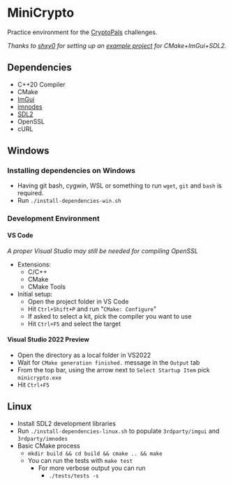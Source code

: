 # MiniCrypto
Practice environment for the [CryptoPals](https://cryptopals.com) challenges.

*Thanks to [shxy0](https://github.com/shxy0) for setting up an [example project](https://github.com/shxy0/SDLImGui) for CMake+ImGui+SDL2.*

## Dependencies
- C++20 Compiler
- CMake
- [ImGui](https://github.com/ocornut/imgui)
- [imnodes](https://github.com/Nelarius/imnodes)
- [SDL2](https://www.libsdl.org)
- OpenSSL
- cURL

## Windows
### Installing dependencies on Windows
- Having git bash, cygwin, WSL or something to run `wget`, `git` and `bash` is required.
- Run `./install-dependencies-win.sh`

### Development Environment
#### VS Code
*A proper Visual Studio may still be needed for compiling OpenSSL*
- Extensions:
  - C/C++
  - CMake
  - CMake Tools
- Initial setup:
  - Open the project folder in VS Code
  - Hit `Ctrl+Shift+P` and run "`CMake: Configure`"
  - If asked to select a kit, pick the compiler you want to use
  - Hit `Ctrl+F5` and select the target

#### Visual Studio 2022 Preview
- Open the directory as a local folder in VS2022
- Wait for `CMake generation finished.` message in the `Output` tab
- From the top bar, using the arrow next to `Select Startup Item` pick `minicrypto.exe`
- Hit `Ctrl+F5`

## Linux
- Install SDL2 development libraries
- Run `./install-dependencies-linux.sh` to populate `3rdparty/imgui` and `3rdparty/imnodes`
- Basic CMake process
  - `mkdir build && cd build && cmake .. && make`
  - You can run the tests with `make test`
    - For more verbose output you can run
      - `./tests/tests -s`

